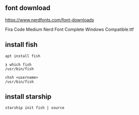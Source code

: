 ## font download
https://www.nerdfonts.com/font-downloads

Fira Code Medium Nerd Font Complete Windows Compatible.ttf

## install fish
```
apt install fish

❯ which fish
/usr/bin/fish

chsh <username>
/usr/bin/fish
```

## install starship
```
starship init fish | source
```